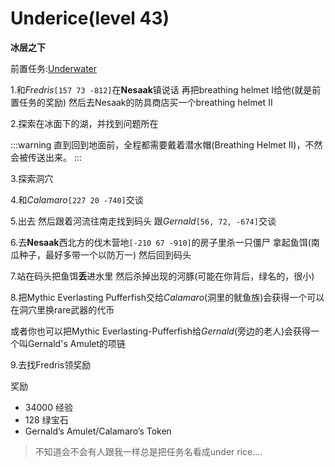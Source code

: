 # Underice(level 43)
**冰层之下**

前置任务:[Underwater](/WynncraftCNguide/quests/lvl1-10/level%208%20%20-%20Underwater.html)

1.和*Fredris*`[157 73 -812]`在**Nesaak**镇说话 再把breathing helmet I给他(就是前置任务的奖励) 然后去Nesaak的防具商店买一个breathing helmet II

2.探索在冰面下的湖，并找到问题所在

:::warning
直到回到地面前，全程都需要戴着潜水帽(Breathing Helmet II)，不然会被传送出来。
:::

3.探索洞穴

4.和*Calamaro*`[227 20 -740]`交谈

5.出去 然后跟着河流往南走找到码头 跟*Gernald*`[56, 72, -674]`交谈

6.去**Nesaak**西北方的伐木营地`[-210 67 -910]`的房子里杀一只僵尸 拿起鱼饵(南瓜种子，最好多带一个以防万一) 然后回到码头

7.站在码头把鱼饵**丢**进水里 然后杀掉出现的河豚(可能在你背后，绿名的，很小)

8.把Mythic Everlasting Pufferfish交给*Calamaro*(洞里的鱿鱼族)会获得一个可以在洞穴里换rare武器的代币

或者你也可以把Mythic Everlasting-Pufferfish给*Gernald*(旁边的老人)会获得一个叫Gernald's Amulet的项链

9.去找Fredris领奖励


奖励
+ 34000 经验
+ 128 绿宝石
+ Gernald’s Amulet/Calamaro’s Token

>不知道会不会有人跟我一样总是把任务名看成under rice....